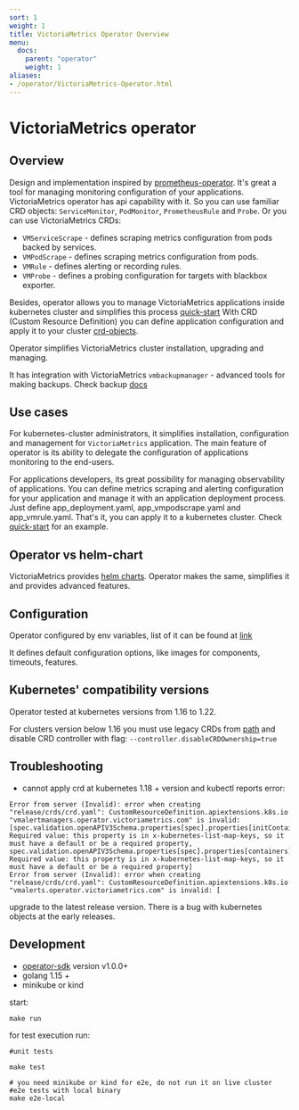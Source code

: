 ```yaml
---
sort: 1
weight: 1
title: VictoriaMetrics Operator Overview
menu:
  docs:
    parent: "operator"
    weight: 1
aliases:
- /operator/VictoriaMetrics-Operator.html
---
```


# VictoriaMetrics operator

## Overview

Design and implementation inspired by [prometheus-operator](https://github.com/prometheus-operator/prometheus-operator). It's great a tool for managing monitoring configuration of your applications. VictoriaMetrics operator has api capability with it.
So you can use familiar CRD objects: `ServiceMonitor`, `PodMonitor`, `PrometheusRule` and `Probe`. Or you can use VictoriaMetrics CRDs:
- `VMServiceScrape` - defines scraping metrics configuration from pods backed by services.
- `VMPodScrape` - defines scraping metrics configuration from pods.
- `VMRule` - defines alerting or recording rules.
- `VMProbe` - defines a probing configuration for targets with blackbox exporter.

Besides, operator allows you to manage VictoriaMetrics applications inside kubernetes cluster and simplifies this process [quick-start](https://docs.victoriametrics.com/operator/quick-start.html) 
With CRD (Custom Resource Definition) you can define application configuration and apply it to your cluster [crd-objects](https://docs.victoriametrics.com/operator/api.html). 

Operator simplifies VictoriaMetrics cluster installation, upgrading and managing.
 
It has integration with VictoriaMetrics `vmbackupmanager` - advanced tools for making backups. Check backup [docs](https://docs.victoriametrics.com/operator/backups.html)

## Use cases

For kubernetes-cluster administrators, it simplifies installation, configuration and management for `VictoriaMetrics` application. The main feature of operator is its ability to delegate the configuration of applications monitoring to the end-users.
 
For applications developers, its great possibility for managing observability of applications. You can define metrics scraping and alerting configuration for your application and manage it with an application deployment process. Just define app_deployment.yaml, app_vmpodscrape.yaml and app_vmrule.yaml. That's it, you can apply it to a kubernetes cluster. Check [quick-start](/operator/quick-start.html) for an example.

## Operator vs helm-chart

VictoriaMetrics provides [helm charts](https://github.com/exsplashit/helm-charts). Operator makes the same, simplifies it and provides advanced features.


## Configuration

Operator configured by env variables, list of it can be found at [link](https://docs.victoriametrics.com/operator/vars.html)

It defines default configuration options, like images for components, timeouts, features.


## Kubernetes' compatibility versions

Operator tested at kubernetes versions from 1.16 to 1.22.

For clusters version below 1.16 you must use legacy CRDs from [path](https://github.com/exsplashit/operator/tree/master/config/crd/legacy) 
and disable CRD controller with flag: `--controller.disableCRDOwnership=true`

## Troubleshooting

- cannot apply crd at kubernetes 1.18 + version and kubectl reports error:
```console
Error from server (Invalid): error when creating "release/crds/crd.yaml": CustomResourceDefinition.apiextensions.k8s.io "vmalertmanagers.operator.victoriametrics.com" is invalid: [spec.validation.openAPIV3Schema.properties[spec].properties[initContainers].items.properties[ports].items.properties[protocol].default: Required value: this property is in x-kubernetes-list-map-keys, so it must have a default or be a required property, spec.validation.openAPIV3Schema.properties[spec].properties[containers].items.properties[ports].items.properties[protocol].default: Required value: this property is in x-kubernetes-list-map-keys, so it must have a default or be a required property]
Error from server (Invalid): error when creating "release/crds/crd.yaml": CustomResourceDefinition.apiextensions.k8s.io "vmalerts.operator.victoriametrics.com" is invalid: [
```
  upgrade to the latest release version. There is a bug with kubernetes objects at the early releases.


## Development

- [operator-sdk](https://github.com/operator-framework/operator-sdk) version v1.0.0+  
- golang 1.15 +
- minikube or kind

start:
```console
make run
```

for test execution run:
```console
#unit tests

make test 

# you need minikube or kind for e2e, do not run it on live cluster
#e2e tests with local binary
make e2e-local
```
